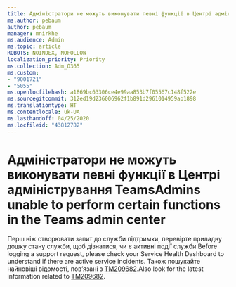 ```yaml
---
title: Адміністратори не можуть виконувати певні функції в Центрі адміністрування Teams
ms.author: pebaum
author: pebaum
manager: mnirkhe
ms.audience: Admin
ms.topic: article
ROBOTS: NOINDEX, NOFOLLOW
localization_priority: Priority
ms.collection: Adm_O365
ms.custom:
- "9001721"
- "5055"
ms.openlocfilehash: a1869bc63306ce4e99aa853b7f05567c148f522e
ms.sourcegitcommit: 312ed19d236006962f1b891d2961014959ab1898
ms.translationtype: HT
ms.contentlocale: uk-UA
ms.lasthandoff: 04/25/2020
ms.locfileid: "43812782"
---
```

# <a name="admins-unable-to-perform-certain-functions-in-the-teams-admin-center"></a><span data-ttu-id="96833-102">Адміністратори не можуть виконувати певні функції в Центрі адміністрування Teams</span><span class="sxs-lookup"><span data-stu-id="96833-102">Admins unable to perform certain functions in the Teams admin center</span></span>

<span data-ttu-id="96833-103">Перш ніж створювати запит до служби підтримки, перевірте приладну дошку стану служби, щоб дізнатися, чи є активні події служби.</span><span class="sxs-lookup"><span data-stu-id="96833-103">Before logging a support request, please check your Service Health Dashboard to understand if there are active service incidents.</span></span> <span data-ttu-id="96833-104">Також пошукайте найновіші відомості, пов’язані з [TM209682](https://admin.microsoft.com/AdminPortal/Home/#/servicehealth?eventid=TM209682).</span><span class="sxs-lookup"><span data-stu-id="96833-104">Also look for the latest information related to [TM209682](https://admin.microsoft.com/AdminPortal/Home/#/servicehealth?eventid=TM209682).</span></span>

